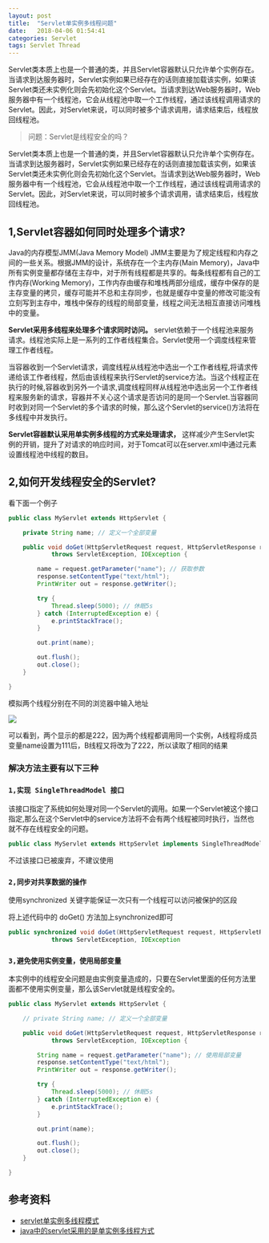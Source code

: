 ```yaml
---
layout: post
title:  "Servlet单实例多线程问题"
date:   2018-04-06 01:54:41
categories: Servlet
tags: Servlet Thread
---
```


Servlet类本质上也是一个普通的类，并且Servlet容器默认只允许单个实例存在。当请求到达服务器时，Servlet实例如果已经存在的话则直接加载该实例，如果该Servlet类还未实例化则会先初始化这个Servlet。当请求到达Web服务器时，Web服务器中有一个线程池，它会从线程池中取一个工作线程，通过该线程调用请求的Servlet。因此，对Servlet来说，可以同时被多个请求调用，请求结束后，线程放回线程池。

<!-- more -->

>问题：Servlet是线程安全的吗？

Servlet类本质上也是一个普通的类，并且Servlet容器默认只允许单个实例存在。当请求到达服务器时，Servlet实例如果已经存在的话则直接加载该实例，如果该Servlet类还未实例化则会先初始化这个Servlet。当请求到达Web服务器时，Web服务器中有一个线程池，它会从线程池中取一个工作线程，通过该线程调用请求的Servlet。因此，对Servlet来说，可以同时被多个请求调用，请求结束后，线程放回线程池。




## 1,Servlet容器如何同时处理多个请求?

Java的内存模型JMM(Java Memory Model) JMM主要是为了规定线程和内存之间的一些关系。根据JMM的设计，系统存在一个主内存(Main Memory)，Java中所有实例变量都存储在主存中，对于所有线程都是共享的。每条线程都有自己的工作内存(Working Memory)，工作内存由缓存和堆栈两部分组成，缓存中保存的是主存变量的拷贝，缓存可能并不总和主存同步，也就是缓存中变量的修改可能没有立刻写到主存中，堆栈中保存的线程的局部变量，线程之间无法相互直接访问堆栈中的变量。

**Servlet采用多线程来处理多个请求同时访问。** servlet依赖于一个线程池来服务请求。线程池实际上是一系列的工作者线程集合。Servlet使用一个调度线程来管理工作者线程。


当容器收到一个Servlet请求，调度线程从线程池中选出一个工作者线程,将请求传递给该工作者线程，然后由该线程来执行Servlet的service方法。当这个线程正在执行的时候,容器收到另外一个请求,调度线程同样从线程池中选出另一个工作者线程来服务新的请求，容器并不关心这个请求是否访问的是同一个Servlet.当容器同时收到对同一个Servlet的多个请求的时候，那么这个Servlet的service()方法将在多线程中并发执行。


**Servlet容器默认采用单实例多线程的方式来处理请求，** 这样减少产生Servlet实例的开销，提升了对请求的响应时间，对于Tomcat可以在server.xml中通过元素设置线程池中线程的数目。


## 2,如何开发线程安全的Servlet?

看下面一个例子

```java
public class MyServlet extends HttpServlet {

	private String name; // 定义一个全部变量

	public void doGet(HttpServletRequest request, HttpServletResponse response)
			throws ServletException, IOException {

		name = request.getParameter("name"); // 获取参数
		response.setContentType("text/html");
		PrintWriter out = response.getWriter();

		try {
			Thread.sleep(5000); // 休眠5s
		} catch (InterruptedException e) {
			e.printStackTrace();
		}

		out.print(name);

		out.flush();
		out.close();
	}

}
```
模拟两个线程分别在不同的浏览器中输入地址

![](http://ww1.sinaimg.cn/large/0060GLrDgy1fq2bm3i8srj30um0blq36.jpg)



可以看到，两个显示的都是222，因为两个线程都调用同一个实例，A线程将成员变量name设置为111后，B线程又将改为了222，所以读取了相同的结果


### 解决方法主要有以下三种

### `1,实现 SingleThreadModel 接口`

该接口指定了系统如何处理对同一个Servlet的调用。如果一个Servlet被这个接口指定,那么在这个Servlet中的service方法将不会有两个线程被同时执行，当然也就不存在线程安全的问题。

```java
public class MyServlet extends HttpServlet implements SingleThreadModel
```

不过该接口已被废弃，不建议使用



### `2,同步对共享数据的操作`

使用synchronized 关键字能保证一次只有一个线程可以访问被保护的区段

将上述代码中的 doGet() 方法加上synchronized即可

```java
public synchronized void doGet(HttpServletRequest request, HttpServletResponse response)
			throws ServletException, IOException
```



### `3,避免使用实例变量，使用局部变量`

本实例中的线程安全问题是由实例变量造成的，只要在Servlet里面的任何方法里面都不使用实例变量，那么该Servlet就是线程安全的。

```java
public class MyServlet extends HttpServlet {

	// private String name; // 定义一个全部变量

	public void doGet(HttpServletRequest request, HttpServletResponse response)
			throws ServletException, IOException {

		String name = request.getParameter("name"); // 使用局部变量
		response.setContentType("text/html");
		PrintWriter out = response.getWriter();

		try {
			Thread.sleep(5000); // 休眠5s
		} catch (InterruptedException e) {
			e.printStackTrace();
		}

		out.print(name);

		out.flush();
		out.close();
	}

}
```

## 参考资料

* [servlet单实例多线程模式](https://kakajw.iteye.com/blog/920839)
* [java中的servlet采用的是单实例多线程方式](https://blog.csdn.net/hello5orld/article/details/19207053)